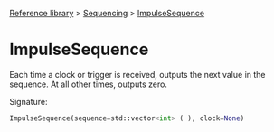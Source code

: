 [Reference library](../index.md) > [Sequencing](index.md) > [ImpulseSequence](impulsesequence.md)

# ImpulseSequence

Each time a clock or trigger is received, outputs the next value in the sequence. At all other times, outputs zero.

Signature:
```python
ImpulseSequence(sequence=std::vector<int> ( ), clock=None)
```
